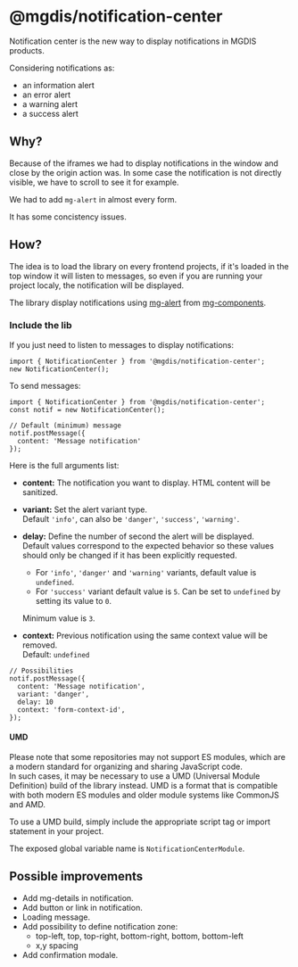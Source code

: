 # @mgdis/notification-center

Notification center is the new way to display notifications in MGDIS products.

Considering notifications as:

- an information alert
- an error alert
- a warning alert
- a success alert

## Why?

Because of the iframes we had to display notifications in the window and close by the origin action was. In some case the notification is not directly visible, we have to scroll to see it for example.

We had to add `mg-alert` in almost every form.

It has some concistency issues.

## How?

The idea is to load the library on every frontend projects, if it's loaded in the top window it will listen to messages, so even if you are running your project localy, the notification will be displayed.

The library display notifications using [mg-alert](http://core.pages.mgdis.fr/core-ui/core-ui/storybook/?path=/docs/molecules-mg-alert--docs) from [mg-components](http://core.pages.mgdis.fr/core-documentation/docs/core-ui/packages/mg-components/).

### Include the lib

If you just need to listen to messages to display notifications:

```TS
import { NotificationCenter } from '@mgdis/notification-center';
new NotificationCenter();
```

To send messages:

```TS
import { NotificationCenter } from '@mgdis/notification-center';
const notif = new NotificationCenter();

// Default (minimum) message
notif.postMessage({
  content: 'Message notification'
});
```

Here is the full arguments list:

- **content:** The notification you want to display. HTML content will be sanitized.
- **variant:** Set the alert variant type.  
  Default `'info'`, can also be `'danger'`, `'success'`, `'warning'`.
- **delay:** Define the number of second the alert will be displayed.  
   Default values correspond to the expected behavior so these values should only be changed if it has been explicitly requested.

  - For `'info'`, `'danger'` and `'warning'` variants, default value is `undefined`.
  - For `'success'` variant default value is `5`. Can be set to `undefined` by setting its value to `0`.

  Minimum value is `3`.

- **context:** Previous notification using the same context value will be removed.  
  Default: `undefined`

```TS
// Possibilities
notif.postMessage({
  content: 'Message notification',
  variant: 'danger',
  delay: 10
  context: 'form-context-id',
});
```

#### UMD

Please note that some repositories may not support ES modules, which are a modern standard for organizing and sharing JavaScript code.  
In such cases, it may be necessary to use a UMD (Universal Module Definition) build of the library instead. UMD is a format that is compatible with both modern ES modules and older module systems like CommonJS and AMD.

To use a UMD build, simply include the appropriate script tag or import statement in your project.

The exposed global variable name is `NotificationCenterModule`.

## Possible improvements

- Add mg-details in notification.
- Add button or link in notification.
- Loading message.
- Add possibility to define notification zone:
  - top-left, top, top-right, bottom-right, bottom, bottom-left
  - x,y spacing
- Add confirmation modale.
